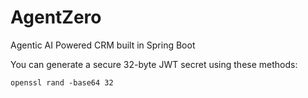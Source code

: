 # AgentZero

Agentic AI Powered CRM built in Spring Boot

You can generate a secure 32-byte JWT secret using these methods:

```
openssl rand -base64 32
```
